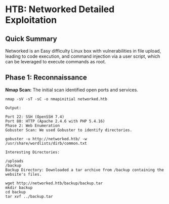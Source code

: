 # HTB: Networked Detailed Exploitation

## Quick Summary

Networked is an Easy difficulty Linux box with vulnerabilities in file upload, leading to code execution, and command injection via a user script, which can be leveraged to execute commands as root.

## Phase 1: Reconnaissance

**Nmap Scan:** The initial scan identified open ports and services.

```plaintext
nmap -sV -sT -sC -o nmapinitial networked.htb

Output:

Port 22: SSH (OpenSSH 7.4)
Port 80: HTTP (Apache 2.4.6 with PHP 5.4.16)
Phase 2: Web Enumeration
Gobuster Scan: We used Gobuster to identify directories.

gobuster -u http://networked.htb/ -w /usr/share/wordlists/dirb/common.txt

Interesting Directories:

/uploads
/backup
Backup Directory: Downloaded a tar archive from /backup containing the website's files.

wget http://networked.htb/backup/backup.tar
mkdir backup
cd backup
tar xvf ../backup.tar
